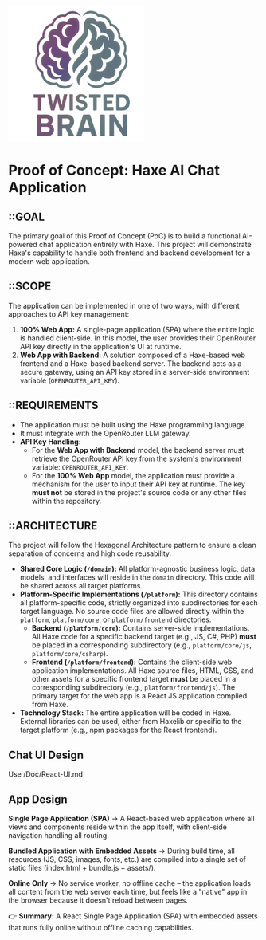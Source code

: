 ![Haxe Multi-Platform Logo](/assets/logo.png)

# Proof of Concept: Haxe AI Chat Application

## ::GOAL
The primary goal of this Proof of Concept (PoC) is to build a functional AI-powered chat application entirely with Haxe. This project will demonstrate Haxe's capability to handle both frontend and backend development for a modern web application.

## ::SCOPE
The application can be implemented in one of two ways, with different approaches to API key management:

1.  **100% Web App:** A single-page application (SPA) where the entire logic is handled client-side. In this model, the user provides their OpenRouter API key directly in the application's UI at runtime.
2.  **Web App with Backend:** A solution composed of a Haxe-based web frontend and a Haxe-based backend server. The backend acts as a secure gateway, using an API key stored in a server-side environment variable (`OPENROUTER_API_KEY`).

## ::REQUIREMENTS
- The application must be built using the Haxe programming language.
- It must integrate with the OpenRouter LLM gateway.
- **API Key Handling:**
    - For the **Web App with Backend** model, the backend server must retrieve the OpenRouter API key from the system's environment variable: `OPENROUTER_API_KEY`.
    - For the **100% Web App** model, the application must provide a mechanism for the user to input their API key at runtime. The key **must not** be stored in the project's source code or any other files within the repository.

## ::ARCHITECTURE
The project will follow the Hexagonal Architecture pattern to ensure a clean separation of concerns and high code reusability.

- **Shared Core Logic (`/domain`):** All platform-agnostic business logic, data models, and interfaces will reside in the `domain` directory. This code will be shared across all target platforms.
- **Platform-Specific Implementations (`/platform`):** This directory contains all platform-specific code, strictly organized into subdirectories for each target language. No source code files are allowed directly within the `platform`, `platform/core`, or `platform/frontend` directories.
    - **Backend (`/platform/core`):** Contains server-side implementations. All Haxe code for a specific backend target (e.g., JS, C#, PHP) **must** be placed in a corresponding subdirectory (e.g., `platform/core/js`, `platform/core/csharp`).
    - **Frontend (`/platform/frontend`):** Contains the client-side web application implementations. All Haxe source files, HTML, CSS, and other assets for a specific frontend target **must** be placed in a corresponding subdirectory (e.g., `platform/frontend/js`). The primary target for the web app is a React JS application compiled from Haxe.
- **Technology Stack:** The entire application will be coded in Haxe. External libraries can be used, either from Haxelib or specific to the target platform (e.g., npm packages for the React frontend).

## Chat UI Design
Use /Doc/React-UI.md

## App Design
**Single Page Application (SPA)** → A React-based web application where all views and components reside within the app itself, with client-side navigation handling all routing.

**Bundled Application with Embedded Assets** → During build time, all resources (JS, CSS, images, fonts, etc.) are compiled into a single set of static files (index.html + bundle.js + assets/).

**Online Only** → No service worker, no offline cache – the application loads all content from the web server each time, but feels like a "native" app in the browser because it doesn't reload between pages.

👉 **Summary:** A React Single Page Application (SPA) with embedded assets that runs fully online without offline caching capabilities.
